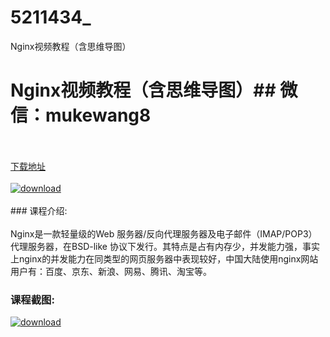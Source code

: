 # 5211434_
Nginx视频教程（含思维导图）
# Nginx视频教程（含思维导图）## 微信：mukewang8
<br/></br>[下载地址](http://www.36tz.cn/article/5211434 "下载地址")
<br/></br>[![download](http://36tz.cn/muke_img/2020_03_1-147.png "下载地址")](http://www.36tz.cn/article/5211434 "下载地址")
<br/></br>### 课程介绍:<br/></br>Nginx是一款轻量级的Web 服务器/反向代理服务器及电子邮件（IMAP/POP3）代理服务器，在BSD-like 协议下发行。其特点是占有内存少，并发能力强，事实上nginx的并发能力在同类型的网页服务器中表现较好，中国大陆使用nginx网站用户有：百度、京东、新浪、网易、腾讯、淘宝等。

### 课程截图:
[![download](http://36tz.cn/muke_img/2020_03_2-139.png "下载地址")](http://www.36tz.cn/article/5211434 "下载地址")
